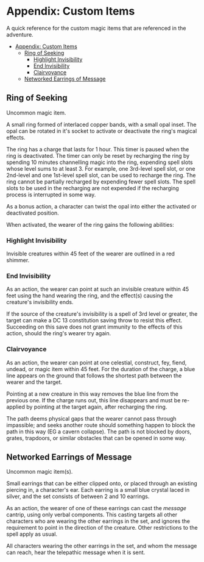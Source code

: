 # Appendix: Custom Items

A quick reference for the custom magic items that are referenced in the adventure.

- [Appendix: Custom Items](#appendix-custom-items)
  - [Ring of Seeking](#ring-of-seeking)
    - [Highlight Invisibility](#highlight-invisibility)
    - [End Invisibility](#end-invisibility)
    - [Clairvoyance](#clairvoyance)
  - [Networked Earrings of Message](#networked-earrings-of-message)

## Ring of Seeking

Uncommon magic item.

A small ring formed of interlaced copper bands, with a small opal inset.
The opal can be rotated in it's socket to activate or deactivate the ring's magical effects.

The ring has a charge that lasts for 1 hour.
This timer is paused when the ring is deactivated.
The timer can only be reset by recharging the ring by spending 10 minutes channelling magic into the ring, expending spell slots whose level sums to at least 3.
For example, one 3rd-level spell slot, or one 2nd-level and one 1st-level spell slot, can be used to recharge the ring.
The ring cannot be partially recharged by expending fewer spell slots.
The spell slots to be used in the recharging are not expended if the recharging process is interrupted in some way.

As a bonus action, a character can twist the opal into either the activated or deactivated position.

When activated, the wearer of the ring gains the following abilities:

### Highlight Invisibility

Invisible creatures within 45 feet of the wearer are outlined in a red shimmer.

### End Invisibility

As an action, the wearer can point at such an invisible creature within 45 feet using the hand wearing the ring, and the effect(s) causing the creature's invisibility ends.

If the source of the creature's invisibility is a spell of 3rd level or greater, the target can make a DC 13 constitution saving throw to resist this effect.
Succeeding on this save does not grant immunity to the effects of this action, should the ring's wearer try again.

### Clairvoyance

As an action, the wearer can point at one celestial, construct, fey, fiend, undead, or magic item within 45 feet.
For the duration of the charge, a blue line appears on the ground that follows the shortest path between the wearer and the target.

Pointing at a new creature in this way removes the blue line from the previous one.
If the charge runs out, this line disappears and must be re-applied by pointing at the target again, after recharging the ring.

The path deems physical gaps that the wearer cannot pass through impassible; and seeks another route should something happen to block the path in this way (EG a cavern collapse).
The path is not blocked by doors, grates, trapdoors, or similar obstacles that can be opened in some way.

## Networked Earrings of Message

Uncommon magic item(s).

Small earrings that can be either clipped onto, or placed through an existing piercing in, a character's ear.
Each earring is a small blue crystal laced in silver, and the set consists of between 2 and 10 earrings.

As an action, the wearer of one of these earrings can cast the *message* cantrip, using only verbal components.
This casting targets all other characters who are wearing the other earrings in the set, and ignores the requirement to point in the direction of the creature.
Other restrictions to the spell apply as usual.

All characters wearing the other earrings in the set, and whom the message can reach, hear the telepathic message when it is sent.
